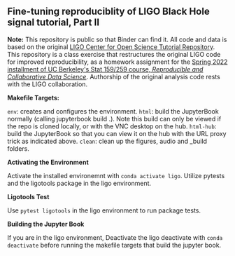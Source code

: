 ## Fine-tuning reproduciblity of LIGO Black Hole signal tutorial, Part II

**Note:** This repository is public so that Binder can find it. All code and data is based on the original [LIGO Center for Open Science Tutorial Repository](https://github.com/losc-tutorial/LOSC_Event_tutorial). This repository is a class exercise that restructures the original LIGO code for improved reproducibility, as a homework assignment for the [Spring 2022 installment of UC Berkeley's Stat 159/259 course, _Reproducible and Collaborative Data Science_](https://ucb-stat-159-s22.github.io). Authorship of the original analysis code rests with the LIGO collaboration.

**Makefile Targets:** 

`env`: creates and configures the environment.
`html`: build the JupyterBook normally (calling jupyterbook build .). Note this build can only be viewed if the repo is cloned locally, or with the VNC desktop on the hub.
`html-hub`: build the JupyterBook so that you can view it on the hub with the URL proxy trick as indicated above.
`clean`: clean up the figures, audio and _build folders.

**Activating the Environment**

Activate the installed environemnt with `conda activate ligo`. Utilize pytests and the ligotools package in the ligo environment. 

**Ligotools Test**

Use `pytest ligotools` in the ligo environment to run package tests. 

**Building the Jupyter Book**

If you are in the ligo environment, Deactivate the ligo deactivate with `conda deactivate` before running the makefile targets that build the jupyter book. 